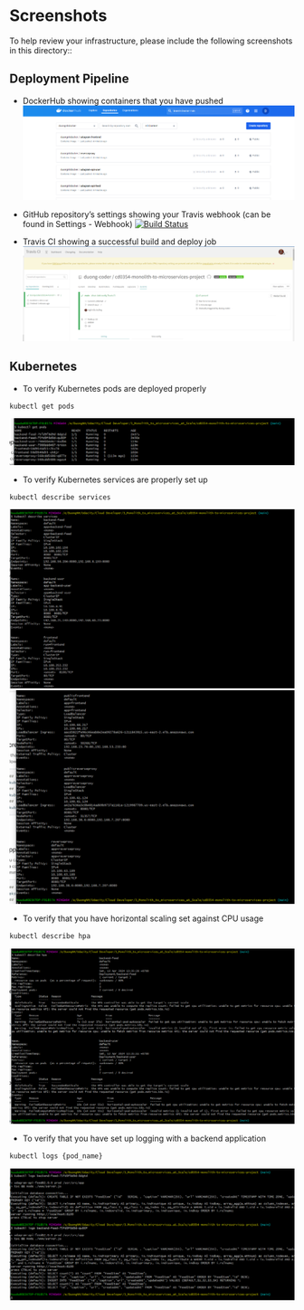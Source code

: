 # Screenshots
To help review your infrastructure, please include the following screenshots in this directory::

## Deployment Pipeline
* DockerHub showing containers that you have pushed
![DockerHub showing containers that you have pushed](/screenshots/dockerhub_image_pushed.png)

* GitHub repository’s settings showing your Travis webhook (can be found in Settings - Webhook)
[![Build Status](https://app.travis-ci.com/duong-coder/cd0354-monolith-to-microservices-project.svg?token=VgcNBSrWsgdX7GqGJRUK&branch=main)](https://app.travis-ci.com/duong-coder/cd0354-monolith-to-microservices-project)

* Travis CI showing a successful build and deploy job
![Travis CI showing a successful build and deploy job](/screenshots/travis_ci_success.png)

## Kubernetes
* To verify Kubernetes pods are deployed properly
```bash
kubectl get pods
```
![Kubernetes pods](/screenshots/get_pods.png)

* To verify Kubernetes services are properly set up
```bash
kubectl describe services
```
![Kubernetes services](/screenshots/describe_services_01.png)
![Kubernetes services](/screenshots/describe_services_02.png)

* To verify that you have horizontal scaling set against CPU usage
```bash
kubectl describe hpa
```
![Kubernetes hpa](/screenshots/get_hpa.png)

* To verify that you have set up logging with a backend application
```bash
kubectl logs {pod_name}
```
![Kubernetes logs](/screenshots/get_logs.png)
